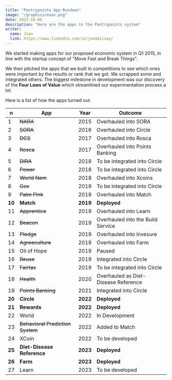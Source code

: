 ```yaml
---
title: "Pantrypoints App Rundown"
image: "/graphics/eaas.png"
date: 2023-10-06
description: "Here are the apps in the Pantrypoints system"
writer:
  name: Juan
  link: https://www.linkedin.com/in/jundalisay/
---
```



We started making apps for our proposed economic system in Q1 2015, in line with the startup concept of "Move Fast and Break Things". 

We then pitched the apps that we built in competitions to see which ones were important by the results or rank that we got.  We scrapped some and integrated others. The biggest milestone in development was our discovery of the **Four Laws of Value** which streamlined our experimentation process a lot. 

Here is a list of how the apps turned out. 


n | App | Year | Outcome
--- | --- | --- | ---
1 | ~~NARA~~ | 2015 | Overhauled into SORA
2 | ~~SORA~~ | 2016 | Overhauled into Circle
3 | ~~DCS~~ | 2017 | Overhauled into Rosca
4 | ~~Rosca~~ | 2017 | Overhauled into Points Banking
5 | ~~DIRA~~ | 2018 | To be integrated into Circle
6 | ~~Power~~ | 2018 | To be integrated into Circle
7 | ~~World Nem~~ | 2018 | Overhauled into Xcoins
8 | ~~Gov~~ | 2019 | To be integrated into Circle
9 | ~~Palm Pink~~ | 2019 | Overhauled into Match
**10** | **Match** | **2019** | **Deployed**
11 | ~~Apprentice~~ | 2019 | Overhauled into Learn
12 | ~~Beacon~~ | 2019 | Overhauled into the Build Service
13 | ~~Pledge~~ | 2019 | Overhauled into Invesure
14 | ~~Agreeculture~~ | 2019 | Overhauled into Farm
15 | Oil of Hope | 2019 | Paused
16 | ~~Reuse~~ | 2019 | Integrated into Circle
17 | ~~Fairtax~~ | 2019 | To be integrated into Circle
18 | ~~Health~~ | 2020 | Overhauled as Diet-Disease Reference
19 | ~~Points Banking~~ | 2021 | Integrated into Circle
**20** | **Circle** | **2022** | **Deployed**
**21** | **Rewards** | **2022** | **Deployed**
22 | World | 2022 | In Development
23 | ~~Behavioral Prediction System~~ | 2022 | Added to Match
24 | XCoin | 2022 | To be developed
**25** | **Diet-Disease Reference** | **2023** | **Deployed**
**26** | **Farm** | **2023** | **Deployed**
27 | Learn | 2023 | To be developed
